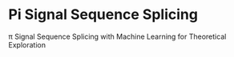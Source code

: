 # Pi Signal Sequence Splicing
π Signal Sequence Splicing with Machine Learning for Theoretical Exploration
